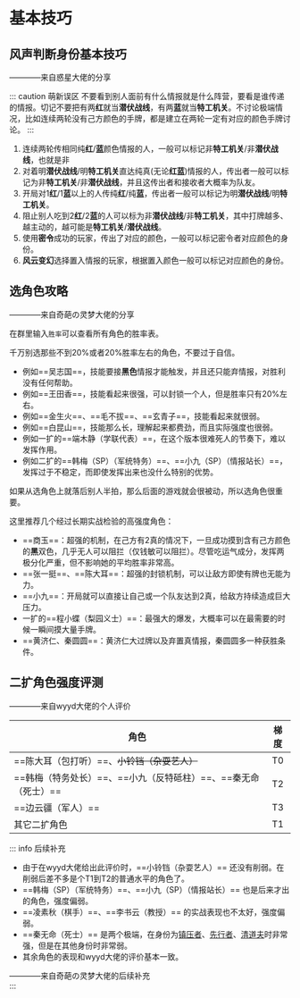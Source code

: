 # 基本技巧

## 风声判断身份基本技巧

<div class="author-comment">————来自惑星大佬的分享</div>

::: caution 萌新误区
不要看到别人面前有什么情报就是什么阵营，要看是谁传递的情报。切记不要把有两**红**就当**潜伏战线**，有两**蓝**就当**特工机关**。不讨论极端情况，比如连续两轮没有己方颜色的手牌，都是建立在两轮一定有对应的颜色手牌讨论。
:::

1. 连续两轮传相同纯**红**/**蓝**颜色情报的人，一般可以标记非**特工机关**/非**潜伏战线**，也就是非
2. 对着明**潜伏战线**/明**特工机关**直达纯真(无论**红**&zwnj;**蓝**)情报的人，传出者一般可以标记为非**特工机关**/非**潜伏战线**，并且这传出者和接收者大概率为队友。
3. 开局对1**红**/1**蓝**以上的人传纯**红**/纯**蓝**，传出者一般可以标记为明**潜伏战线**/明**特工机关**。
4. 阻止别人吃到2**红**/2**蓝**的人可以标为非**潜伏战线**/非**特工机关**，其中打牌越多、越主动的，越可能是**特工机关**/**潜伏战线**。
5. 使用**密令**成功的玩家，传出了对应的颜色，一般可以标记密令者对应颜色的身份。
6. **风云变幻**选择置入情报的玩家，根据置入颜色一般可以标记对应颜色的身份。

## 选角色攻略

<div class="author-comment">————来自奇葩の灵梦大佬的分享</div>

在群里输入`胜率`可以查看所有角色的胜率表。

千万别选那些不到20%或者20%胜率左右的角色，不要过于自信。

- 例如==吴志国==，技能要接**黑色**情报才能触发，并且还只能弃情报，对胜利没有任何帮助。
- 例如==王田香==，技能看起来很强，可以封锁一个人，但是胜率只有20%左右。
- 例如==金生火==、==毛不拔==、==玄青子==，技能看起来就很弱。
- 例如==白昆山==，技能那么长，理解起来都费劲，而且实际强度也很弱。
- 例如一扩的==端木静（学联代表）==，在这个版本很难死人的节奏下，难以发挥作用。
- 例如二扩的==韩梅（SP）（军统特务）==、==小九（SP）（情报站长）==，发挥过于不稳定，而即使发挥出来也没什么特别的优势。

如果从选角色上就落后别人半拍，那么后面的游戏就会很被动，所以选角色很重要。

这里推荐几个经过长期实战检验的高强度角色：
- ==商玉==：超强的机制，在己方有2真的情况下，一旦成功摸到含有己方颜色的**黑**双色，几乎无人可以阻拦（仅钱敏可以阻拦）。尽管吃运气成分，发挥两极分化严重，但不影响她的平均胜率非常高。
- ==张一挺==、==陈大耳==：超强的封锁机制，可以让敌方即使有牌也无能为力。
- ==小九==：开局就可以直接让自己或一个队友达到2真，给敌方持续造成巨大压力。
- 一扩的==程小蝶（梨园义士）==：最强大的爆发，大概率可以在最需要的时候一瞬间摸大量手牌。
- ==黄济仁、秦圆圆==：黄济仁大过牌以及弃置真情报，秦圆圆多一种获胜条件。

## 二扩角色强度评测

<div class="author-comment">————来自wyyd大佬的个人评价</div>

| 角色                                    | 梯度 |
|---------------------------------------|:--:|
| ==陈大耳（包打听）==、~~小铃铛（杂耍艺人）~~            | T0 |
| ==韩梅（特务处长）==、==小九（反特砥柱）==、==秦无命（死士）== | T2 |
| ==边云疆（军人）==                           | T3 |
| 其它二扩角色                                | T1 |

::: info 后续补充
- 由于在wyyd大佬给出此评价时，==小铃铛（杂耍艺人）== 还没有削弱。在削弱后差不多是个T1到T2的普通水平的角色了。
- ==韩梅（SP）（军统特务）==、==小九（SP）（情报站长）== 也是后来才出的角色，强度偏弱。
- ==凌素秋（棋手）==、==李书云（教授）== 的实战表现也不太好，强度偏弱。
- ==秦无命（死士）== 是两个极端，在身份为[镇压者](../welcome/welcome#关于身份)、[先行者](../welcome/welcome#关于身份)、[清道夫](../welcome/welcome#关于身份)时非常强，但是在其他身份时非常弱。
- 其余角色的表现和wyyd大佬的评价基本一致。
<div class="author-comment">————来自奇葩の灵梦大佬的后续补充</div>
:::